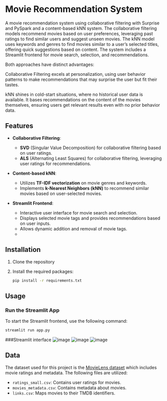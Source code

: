# Movie Recommendation System

A movie recommendation system using collaborative filtering with Surprise and PySpark and a content-based kNN system. The collaborative filtering models recommend movies based on user preferences, leveraging past ratings to find similar users and suggest unseen movies. The kNN model uses keywords and genres to find movies similar to a user’s selected titles, offering quick suggestions based on content. The system includes a Streamlit frontend for movie search, selection, and recommendations.

Both approaches have distinct advantages: 

Collaborative Filtering excels at personalization, using user behavior patterns to make recommendations that may surprise the user but fit their tastes.

kNN shines in cold-start situations, where no historical user data is available. It bases recommendations on the content of the movies themselves, ensuring users get relevant results even with no prior behavior data.

## Features

- **Collaborative Filtering**:
  - **SVD** (Singular Value Decomposition) for collaborative filtering based on user ratings.
  - **ALS** (Alternating Least Squares) for collaborative filtering, leveraging user ratings for recommendations.

- **Content-based kNN**:
  - Utilizes **TF-IDF vectorization** on movie genres and keywords.
  - Implements **k-Nearest Neighbors (kNN)** to recommend similar movies based on user-selected movies.

- **Streamlit Frontend**:
  - Interactive user interface for movie search and selection.
  - Displays selected movie tags and provides recommendations based on user inputs.
  - Allows dynamic addition and removal of movie tags.
  - 
## Installation

1. Clone the repository
    
2. Install the required packages:
    ```bash
    pip install -r requirements.txt
    ```

## Usage

### Run the Streamlit App

To start the Streamlit frontend, use the following command:

```bash
streamlit run app.py
```

###Streamlit interface
![image](https://github.com/user-attachments/assets/4d66a58f-ab44-4533-a2ee-1921ea86fa07)
![image](https://github.com/user-attachments/assets/af27ad6a-03b7-47a0-8b56-4c449b372078)
![image](https://github.com/user-attachments/assets/196430ee-5f05-478d-b8c4-6c4e3b8a26ee)

## Data

The dataset used for this project is the [MovieLens dataset](https://grouplens.org/datasets/movielens/) which includes movie ratings and metadata. The following files are utilized:

- `ratings_small.csv`: Contains user ratings for movies.
- `movies_metadata.csv`: Contains metadata about movies.
- `links.csv`: Maps movies to their TMDB identifiers.

